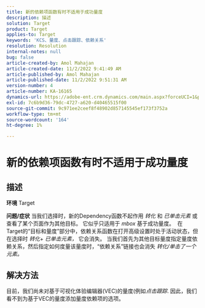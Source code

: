 ```yaml
---
title: 新的依赖项函数有时不适用于成功量度
description: 描述
solution: Target
product: Target
applies-to: Target
keywords: 'KCS、量度、点击跟踪、依赖关系'
resolution: Resolution
internal-notes: null
bug: false
article-created-by: Amol Mahajan
article-created-date: 11/2/2022 9:41:49 AM
article-published-by: Amol Mahajan
article-published-date: 11/2/2022 9:51:31 AM
version-number: 4
article-number: KA-16165
dynamics-url: https://adobe-ent.crm.dynamics.com/main.aspx?forceUCI=1&pagetype=entityrecord&etn=knowledgearticle&id=cc51a58e-925a-ed11-9561-6045bd006a22
exl-id: 7c6b9d36-79dc-4727-a620-d40465515f00
source-git-commit: 9c971ee2ceef8f48902d857145545ef173f3752a
workflow-type: tm+mt
source-wordcount: '164'
ht-degree: 1%

---
```


# 新的依赖项函数有时不适用于成功量度

## 描述

<b>环境</b>
Target


<b>问题/症状</b>
当我们选择时，新的Dependency函数不起作用 *转化* 和 *已单击元素* 或查看了某个页面作为其他目标。 它似乎只适用于 *mbox* 基于成功量度。 
在Target的“目标和量度”部分中，依赖关系函数在打开高级设置时处于活动状态，但在选择时 *转化*+ *已单击元素，* 它会消失。 当我们首先为其他目标量度指定量度依赖关系，然后指定如何度量该量度时，“依赖关系”链接也会消失 *转化/单击了一个元素。*


## 解决方法


目前，我们尚未对基于可视化体验编辑器(VEC)的量度(例如&#x200B;*点击跟踪*. 因此，我们看不到为基于VEC的量度添加量度依赖项的选项。
